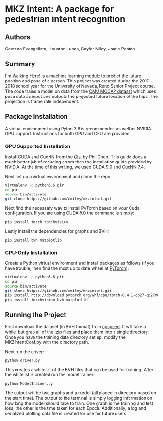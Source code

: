 # MKZ Intent: A package for pedestrian intent recognition

## Authors
Gaetano Evangelista, Houston Lucas, Cayler Miley, Jamie Poston

## Summary
I'm Walking Here! is a machine learning module to predict the future position and pose of a person. This project was created during the 2017-2018 school year for the University of Nevada, Reno Senior Project course. The code trains a model on data from the [CMU MOCAP dataset](http://mocap.cs.cmu.edu/) which uses pose data as input and outputs the projected future location of the hips. The projection is frame rate independent.

## Package Installation
A virtual environment using Pyton 3.6 is recommended as well as NVIDIA GPU support. Instructions for both GPU and CPU are provided. 

### GPU Supported Installation
Install CUDA and CudNN from the [Gist](https://gist.github.com/zhanwenchen/e520767a409325d9961072f666815bb8) by Phil Chen. This guide does a much better job of reducing errors than the installation guide provided by NVIDIA. At the time of this writing, we used CUDA 9.0 and CudNN 7.4. 

Next set up a virtual environment and clone the repo: 

```bash
virtualenv -p python3.6 pir
cd pir
source bin/activate
git clone https://github.com/cmiley/mkzintent.git
```

Next find the necessary way to install [PyTorch](http://pytorch.org/) based on your Cuda configuration. If you are using CUDA 9.0 the command is simply: 

```bash
pip install torch torchvision
```

Lastly install the dependencies for graphs and BVH: 

```bash
pip install bvh matplotlib
```

### CPU-Only Installation
Create a Python virtual environment and install packages as follows (if you have trouble, then find the most up to date wheel at [PyTorch](http://pytorch.org/)): 

```bash
virtualenv -p python3.6 pir
cd pir
source bin/activate
git clone https://github.com/cmiley/mkzintent.git
pip install http://download.pytorch.org/whl/cpu/torch-0.4.1-cp27-cp27mu-linux_x86_64.whl
pip install torchvision bvh matplotlib
```

## Running the Project
First download the dataset (in BVH format) from [cgspeed](https://sites.google.com/a/cgspeed.com/cgspeed/motion-capture/cmu-bvh-conversion). It will take a while, but grab all of the .zip files and place them into a single directory. Once you have the training data directory set up, modify the MKZIntentConf.py with the directory path. 

Next run the driver: 

```bash
python driver.py
```

This creates a whitelist of the BVH files that can be used for training. After the whitelist is created run the model trainer: 

```bash
python ModelTrainer.py
```

The output will be two graphs and a model (all placed in directory based on the start time). The output to the terminal is simply logging information on how long the model should take to train. One graph is the training and test loss, the other is the time taken for each Epoch. Additionally, a log and serialized plotting data file is created for use for future users. 